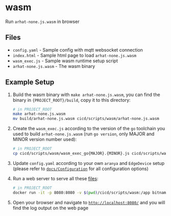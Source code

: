# wasm

Run `arhat-none.js.wasm` in browser

## Files

- `config.yaml` - Sample config with mqtt websocket connection
- `index.html` - Sample html page to load `arhat-none.js.wasm`
- `wasm_exec.js` - Sample wasm runtime setup script
- `arhat-none.js.wasm` - The wasm binary

## Example Setup

1. Build the wasm binary with `make arhat-none.js.wasm`, you can find the binary in `{PROJECT_ROOT}/build`, copy it to this directory:

    ```bash
    # in PROJECT_ROOT
    make arhat-none.js.wasm
    mv build/arhat-none.js.wasm cicd/scripts/wasm/arhat-none.js.wasm
    ```

2. Create the `wasm_exec.js` according to the version of the `go` toolchain you used to build `arhat-none.js.wasm` (run `go version`, only MAJOR and MINOR version number used):

    ```bash
    # in PROJECT_ROOT
    cp cicd/scripts/wasm/wasm_exec_go{MAJOR}.{MINOR}.js cicd/scripts/wasm/wasm_exec.js
    ```

3. Update `config.yaml` according to your own `aranya` and `EdgeDevice` setup (please refer to [`docs/Configuration`](../../../docs/Configuration.md) for all configuration options)

4. Run a web server to serve all these [files](#files):

    ```bash
    # in PROJECT_ROOT
    docker run -it -p 8080:8080 -v $(pwd)/cicd/scripts/wasm:/app bitnami/nginx:latest
    ```

5. Open your browser and navigate to [`http://localhost:8080/`](http://localhost:8080/) and you will find the log output on the web page
